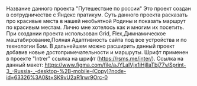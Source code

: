 
Название данного проекта "Путешествие по россии"
Это проект создан в сотрудничестве с Яндекс пратикум.
Cуть данного проекта расказать про красивые места в нашей необьятной Родины и показать маршрут по красивым местам.
Лично мне хотелось как и многим их посетить.
При создании проекта использован Grid, Flex,Димнамическое маштабирование,Полная Адаптивность сайта под все устройства и по технологии Бэм.
В дальнейшем можно расширить данный проект добавив новые достопримечательности и маршруты.
Шрифт применен  в проекте "Intrer" ссылка на шрифт (https://rsms.me/inter/).
Ссылка на данный макет:
https://www.figma.com/file/aJYLaIVjx1iHjlIaTbj77v/Sprint-3_-Russia-_-desktop-%2B-mobile-(Copy)?node-id=63326%3A0&t=SK9vU2aR1rwr9Orc-0
